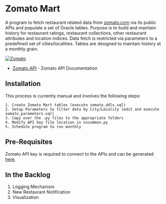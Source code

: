 # Zomato Mart


A program to fetch restaurant related data from [zomato.com](https://www.zomato.com) via its public APIs and populate a set of Oracle tables. Purpose is to build and maintain history for restaurant ratings, restaurant collections, other restaurant attributes and location indices. Data fetch is restricted via parameters to a predefined set of cities/localities. Tables are designed to maintain history at a monthly grain. 

[![Zomato](https://b.zmtcdn.com/images/developers/zomato-developers-logo.png)](https://developers.zomato.com/)
* [Zomato API](https://developers.zomato.com/api) - Zomato API Documentation


Installation
------------
This process is currently manual and involves the following steps:

    1. Create Zomato Mart tables (execute zomato_ddls.sql)
    2. Setup Parameters to filter data by City/Locality (edit and execute zomato_parameters.sql)
    3. Copy over the .py files to the appropriate folders
    4. Modify API key file location in nxcommon.py
    5. Schedule program to run monthly

Pre-Requisites
------------
Zomato API key is required to connect to the APIs and can be generated [here](https://developers.zomato.com/api).


In the Backlog
------------
1. Logging Mechanism
2. New Restaurant Notification
3. Visualization
